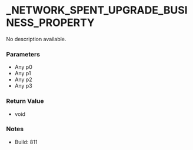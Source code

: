 # _NETWORK_SPENT_UPGRADE_BUSINESS_PROPERTY

No description available.

### Parameters
* Any p0
* Any p1
* Any p2
* Any p3

### Return Value
* void

### Notes
* Build: 811

